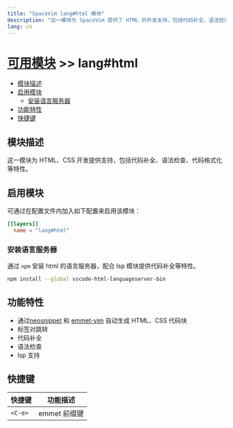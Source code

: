 ```yaml
---
title: "SpaceVim lang#html 模块"
description: "这一模块为 SpaceVim 提供了 HTML 的开发支持，包括代码补全、语法检查、代码格式化等特性。"
lang: cn
---
```


# [可用模块](../../) >> lang#html

<!-- vim-markdown-toc GFM -->

- [模块描述](#模块描述)
- [启用模块](#启用模块)
  - [安装语言服务器](#安装语言服务器)
- [功能特性](#功能特性)
- [快捷键](#快捷键)

<!-- vim-markdown-toc -->

## 模块描述

这一模块为 HTML、CSS 开发提供支持，包括代码补全、语法检查、代码格式化等特性。

## 启用模块

可通过在配置文件内加入如下配置来启用该模块：

```toml
[[layers]]
  name = "lang#html"
```

### 安装语言服务器

通过 `npm` 安装 html 的语言服务器，配合 lsp 模块提供代码补全等特性。

```bash
npm install --global vscode-html-languageserver-bin
```

## 功能特性

- 通过[neosnippet](https://github.com/Shougo/neosnippet.vim/) 和 [emmet-vim](https://github.com/mattn/emmet-vim) 自动生成 HTML、CSS 代码块
- 标签对跳转
- 代码补全
- 语法检查
- lsp 支持

## 快捷键

| 快捷键  | 功能描述     |
| ------- | ------------ |
| `<C-e>` | emmet 前缀键 |
